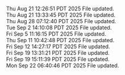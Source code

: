 Thu Aug 21 12:26:51 PDT 2025
File updated. <br />
Thu Aug 21 13:33:45 PDT 2025
File updated. <br />
Thu Aug 28 07:12:40 PDT 2025
File updated. <br />
Tue Sep  2 14:10:08 PDT 2025
File updated. <br />
Fri Sep  5 11:16:15 PDT 2025
File updated. <br />
Thu Sep 11 10:42:48 PDT 2025
File updated. <br />
Fri Sep 12 14:27:17 PDT 2025
File updated. <br />
Fri Sep 19 13:31:21 PDT 2025
File updated. <br />
Fri Sep 19 15:11:39 PDT 2025
File updated. <br />
Mon Sep 22 06:40:46 PDT 2025
File updated. <br />
